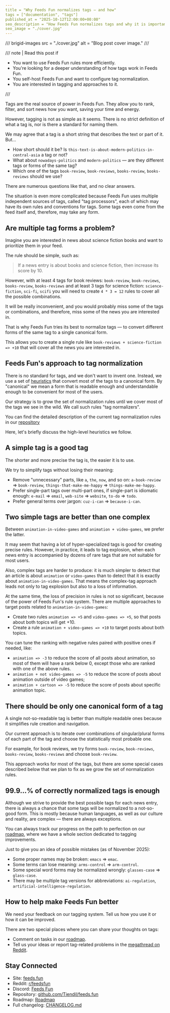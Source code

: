 ```yaml
---
title = "Why Feeds Fun normalizes tags — and how"
tags = ["documentation", "tags"]
published_at = "2025-10-12T12:00:00+00:00"
seo_description = "How Feeds Fun normalizes tags and why it is important."
seo_image = "./cover.jpg"
---
```


/// brigid-images
src = "./cover.jpg"
alt = "Blog post cover image."
///

/// note | Read this post if

- You want to use Feeds Fun rules more efficiently.
- You're looking for a deeper understanding of how tags work in Feeds Fun.
- You self-host Feeds Fun and want to configure tag normalization.
- You are interested in tagging and approaches to it.

///

Tags are the real source of power in Feeds Fun. They allow you to rank, filter, and sort news how you want, saving your time and energy.

However, tagging is not as simple as it seems. There is no strict definition of what a tag is, nor is there a standard for naming them.

We may agree that a tag is a short string that describes the text or part of it. But…

- How short should it be? Is `this-text-is-about-modern-politics-in-central-asia` a tag or not?
- What about `nowadays-politics` and `modern-politics` — are they different tags or forms of the same tag?
- Which one of the tags `book-review`, `book-reviews`, `books-review`, `books-reviews` should we use?

There are numerous questions like that, and no clear answers.

The situation is even more complicated because Feeds Fun uses multiple independent sources of tags, called "tag processors", each of which may have its own rules and conventions for tags. Some tags even come from the feed itself and, therefore, may take any form.

## Are multiple tag forms a problem?

Imagine you are interested in news about science fiction books and want to prioritize them in your feed.

The rule should be simple, such as:

> If a news entry is about books and science fiction, then increase its score by 10.

However, with at least 4 tags for book reviews: `book-review`, `book-reviews`, `books-review`, `books-reviews` and at least 3 tags for science fiction: `science-fiction`, `sci-fi`, `scifi` you will need to create `4 * 3 = 12` rules to cover all the possible combinations.

It will be really inconvenient, and you would probably miss some of the tags or combinations, and therefore, miss some of the news you are interested in.

That is why Feeds Fun tries its best to normalize tags — to convert different forms of the same tag to a single canonical form.

This allows you to create a single rule like `book-reviews + science-fiction => +10` that will cover all the news you are interested in.

## Feeds Fun's approach to tag normalization

There is no standard for tags, and we don't want to invent one. Instead, we use a set of [heuristics](https://en.wikipedia.org/wiki/Heuristic) that convert most of the tags to a canonical form. By "canonical" we mean a form that is readable enough and understandable enough to be convenient for most of the users.

Our strategy is to grow the set of normalization rules until we cover most of the tags we see in the wild. We call such rules "tag normalizers".

You can find the detailed description of the current tag normalization rules in our [repository](https://github.com/Tiendil/feeds.fun/blob/main/ffun/ffun/tags/fixtures/tag_normalizers.toml)

Here, let's briefly discuss the high-level heuristics we follow.

## A simple tag is a good tag

The shorter and more precise the tag is, the easier it is to use.

We try to simplify tags without losing their meaning:

- Remove "unnecessary" parts, like `a`, `the`, `now`, and so on: `a-book-review` => `book-review`, `things-that-make-me-happy` => `things-make-me-happy`.
- Prefer single-part tags over multi-part ones, if single-part is idiomatic enough: `e-mail` => `email`, `web-site` => `website`, `to-do` => `todo`.
- Prefer general terms over jargon: `cuz-i-can` => `because-i-can`.

## Two simple tags are better than one complex

Between `animation-in-video-games` and `animation + video-games`, we prefer the latter.

It may seem that having a lot of hyper-specialized tags is good for creating precise rules. However, in practice, it leads to tag explosion, when each news entry is accompanied by dozens of rare tags that are not suitable for most users.

Also, complex tags are harder to produce: it is much simpler to detect that an article is about `animation` or `video-games` than to detect that it is exactly about `animation-in-video-games`. That means the complex-tag approach leads not only to tag explosion but also to a loss of information.

At the same time, the loss of precision in rules is not so significant, because of the power of Feeds Fun's rule system. There are multiple approaches to target posts related to `animation-in-video-games`:

- Create two rules `animation => +5` and `video-games => +5`, so that posts about both topics will get +10.
- Create a rule `animation + video-games => +10` to target posts about both topics.

You can tune the ranking with negative rules paired with positive ones if needed, like:

- `animation => -3` to reduce the score of all posts about animation, so most of them will have a rank below 0, except those who are ranked with one of the above rules.
- `animation + not video-games => -5` to reduce the score of posts about animation outside of video games;
- `animation + cartoon => -5` to reduce the score of posts about specific animation topic.

## There should be only one canonical form of a tag

A single not-so-readable tag is better than multiple readable ones because it simplifies rule creation and navigation.

Our current approach is to iterate over combinations of singular/plural forms of each part of the tag and choose the statistically most probable one.

For example, for book reviews, we try forms `book-review`, `book-reviews`, `books-review`, `books-reviews` and choose `book-review`.

This approach works for most of the tags, but there are some special cases described below that we plan to fix as we grow the set of normalization rules.

## 99.9…% of correctly normalized tags is enough

Although we strive to provide the best possible tags for each news entry, there is always a chance that some tags will be normalized to a not-so-good form. This is mostly because human languages, as well as our culture and reality, are complex — there are always exceptions.

You can always track our progress on the path to perfection on our [roadmap](https://github.com/users/Tiendil/projects/1), where we have a whole section dedicated to tagging improvements.

Just to give you an idea of possible mistakes (as of November 2025):

- Some proper names may be broken: `emacs` => `emac`.
- Some terms can lose meaning: `arms-control` => `arm-control`.
- Some special word forms may be normalized wrongly: `glasses-case` => `glass-case`.
- There may be multiple tag versions for abbreviations: `ai-regulation`, `artificial-intelligence-regulation`.

## How to help make Feeds Fun better

We need your feedback on our tagging system. Tell us how you use it or how it can be improved.

There are two special places where you can share your thoughts on tags:

- Comment on tasks in our [roadmap](https://github.com/users/Tiendil/projects/1).
- Tell us your ideas or report tag-related problems in the [megathread on Reddit](https://www.reddit.com/r/feedsfun/comments/1o186to/place_for_tag_ideas_reports/).

## Stay Connected

- Site: [feeds.fun](https://feeds.fun/)
- Reddit: [r/feedsfun](https://www.reddit.com/r/feedsfun/)
- Discord: [Feeds Fun](https://discord.com/invite/C5RVusHQXy)
- Repository: [github.com/Tiendil/feeds.fun](https://github.com/Tiendil/feeds.fun)
- Roadmap: [Roadmap](https://github.com/users/Tiendil/projects/1/views/1?pane=info)
- Full changelog: [CHANGELOG.md](https://github.com/Tiendil/feeds.fun/blob/main/CHANGELOG.md)
